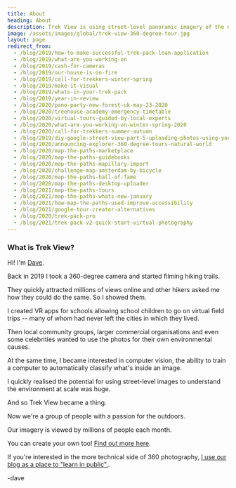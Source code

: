 ```yaml
---
title: About
heading: About
description: Trek View is using street-level panoramic imagery of the natural world to inspire everyone to start exploring it.
image: /assets/images/global/trek-view-360-degree-tour.jpg
layout: page
redirect_from:
  - /blog/2019/how-to-make-successful-trek-pack-loan-application
  - /blog/2019/what-are-you-working-on
  - /blog/2019/cash-for-cameras
  - /blog/2019/our-house-is-on-fire
  - /blog/2019/call-for-trekkers-winter-spring
  - /blog/2019/make-it-visual
  - /blog/2019/whats-in-your-trek-pack
  - /blog/2019/year-in-review
  - /blog/2020/pano-party-new-forest-uk-may-23-2020
  - /blog/2020/treehouse-academy-emergency-timetable
  - /blog/2020/virtual-tours-guided-by-local-experts
  - /blog/2020/what-are-you-working-on-winter-spring-2020
  - /blog/2020/call-for-trekkers-summer-autumn
  - /blog/2019/diy-google-street-view-part-5-uploading-photos-using-your-computer
  - /blog/2020/announcing-explorer-360-degree-tours-natural-world
  - /blog/2020/map-the-paths-marketplace
  - /blog/2020/map-the-paths-guidebooks
  - /blog/2020/map-the-paths-mapillary-import
  - /blog/2020/challenge-map-amsterdam-by-bicycle
  - /blog/2020/map-the-paths-hall-of-fame
  - /blog/2020/map-the-paths-desktop-uploader
  - /blog/2021/map-the-paths-tours
  - /blog/2021/map-the-paths-whats-new-january
  - /blog/2021/how-map-the-paths-used-improve-accessibility
  - /blog/2021/google-tour-creator-alternatives
  - /blog/2020/trek-pack-pro
  - /blog/2021/trek-pack-v2-quick-start-virtual-photography
---
```


<div class="text-container">

<h3>What is Trek View?</h3>

<p>Hi! I'm <a href="https://www.linkedin.com/in/himynamesdave/" target="_blank">Dave</a>.</p>

<p>Back in 2019 I took a 360-degree camera and started filming hiking trails.</p>

<p>They quickly attracted millions of views online and other hikers asked me how they could do the same. So I showed them</a>.</p>

<p>I created VR apps for schools allowing school children to go on virtual field trips -- many of whom had never left the cities in which they lived.</p>

<p>Then local community groups, larger commercial organisations and even some celebrities wanted to use the photos for their own environmental causes.</p>

<p>At the same time, I became interested in computer vision, the ability to train a computer to automatically classify what's inside an image.</p>

<p>I quickly realised the potential for using street-level images to understand the environment at scale was huge.</p>

<p>And so Trek View became a thing.</p>

<p>Now we're a group of people with a passion for the outdoors.</p>

<p>Our imagery is viewed by millions of people each month.</p>

<p>You can create your own too! <a href="/trek-pack">Find out more here</a>.</p>

<p>If you're interested in the more technical side of 360 photography, <a href="/blog">I use our blog as a place to "learn in public".</a>.</p>

<p>-dave</p>

</div>